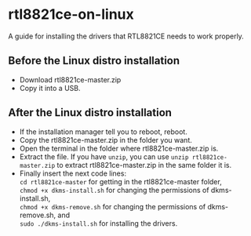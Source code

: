 # rtl8821ce-on-linux
A guide for installing the drivers that RTL8821CE needs to work properly.
## Before the Linux distro installation
* Download rtl8821ce-master.zip
* Copy it into a USB.
## After the Linux distro installation
* If the installation manager tell you to reboot, reboot.
* Copy the rtl8821ce-master.zip in the folder you want.
* Open the terminal in the folder where rtl8821ce-master.zip is.
* Extract the file. If you have `unzip`, you can use `unzip rtl8821ce-master.zip` to extract rtl8821ce-master.zip in the same folder it is.
* Finally insert the next code lines:\
`cd rtl8821ce-master` for getting in the rtl8821ce-master folder,\
`chmod +x dkms-install.sh` for changing the permissions of dkms-install.sh,\
`chmod +x dkms-remove.sh` for changing the permissions of dkms-remove.sh, and\
`sudo ./dkms-install.sh` for installing the drivers.

